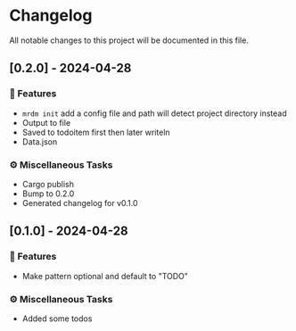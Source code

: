 # Changelog

All notable changes to this project will be documented in this file.

## [0.2.0] - 2024-04-28

### 🚀 Features

- `mrdm init` add a config file and path will detect project directory instead
- Output to file
- Saved to todoitem first then later writeln
- Data.json

### ⚙️ Miscellaneous Tasks

- Cargo publish
- Bump to 0.2.0
- Generated changelog for v0.1.0

## [0.1.0] - 2024-04-28

### 🚀 Features

- Make pattern optional and default to "TODO"

### ⚙️ Miscellaneous Tasks

- Added some todos

<!-- generated by git-cliff -->
